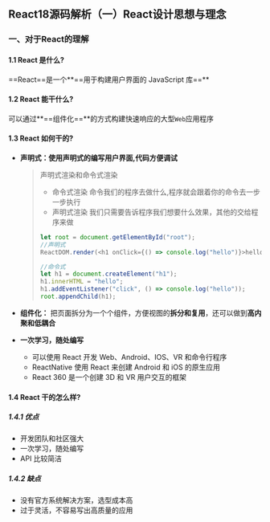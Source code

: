 ## React18源码解析（一）React设计思想与理念

### 一、对于React的理解

#### 1.1 React 是什么?

==React==是一个**==用于构建用户界面的 JavaScript 库==**

#### 1.2 React 能干什么?

可以通过**==组件化==**的方式构建快速响应的大型`Web`应用程序

#### 1.3 React 如何干的?

- **声明式：**使用声明式的编写用户界面,代码**方便调试**

  > 声明式渲染和命令式渲染
  >
  > - 命令式渲染 命令我们的程序去做什么,程序就会跟着你的命令去一步一步执行
  > - 声明式渲染 我们只需要告诉程序我们想要什么效果，其他的交给程序来做
  >
  > ```js
  > let root = document.getElementById("root");
  > //声明式
  > ReactDOM.render(<h1 onClick={() => console.log("hello")}>hello</h1>, root);
  > 
  > //命令式
  > let h1 = document.createElement("h1");
  > h1.innerHTML = "hello";
  > h1.addEventListener("click", () => console.log("hello"));
  > root.appendChild(h1);
  > ```

- **组件化：** 把页面拆分为一个个组件，方便视图的**拆分和复用**，还可以做到**高内聚和低耦合**

- **一次学习，随处编写**
  - 可以使用 React 开发 Web、Android、IOS、VR 和命令行程序
  - ReactNative 使用 React 来创建 Android 和 iOS 的原生应用
  - React 360 是一个创建 3D 和 VR 用户交互的框架

#### 1.4 React 干的怎么样?

##### 1.4.1 优点

- 开发团队和社区强大
- 一次学习，随处编写
- API 比较简洁

##### 1.4.2 缺点

- 没有官方系统解决方案，选型成本高
- 过于灵活，不容易写出高质量的应用

